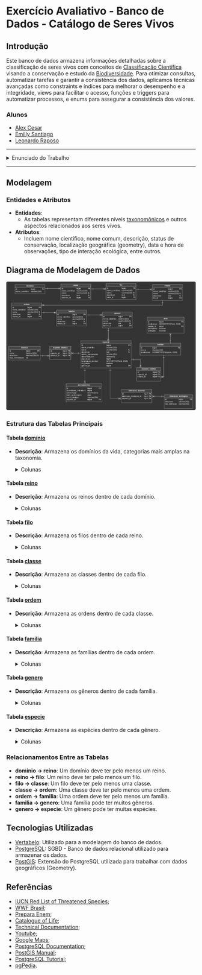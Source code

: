 # Exercício Avaliativo - Banco de Dados - Catálogo de Seres Vivos

## Introdução
Este banco de dados armazena informações detalhadas sobre a classificação de seres vivos com conceitos de
[Classificação Científica](https://pt.wikipedia.org/wiki/Classifica) visando a conservação e estudo da [Biodiversidade](https://pt.wikipedia.org/wiki/Biodiversidade).
Para otimizar consultas, automatizar tarefas e garantir a consistência dos dados, aplicamos técnicas avançadas como constraints e índices para melhorar o desempenho 
e a integridade, views para facilitar o acesso, funções e triggers para automatizar processos, e enums para assegurar a consistência dos valores.

### Alunos

- [Alex Cesar](https://github.com/thealexcesar)
- [Emilly Santiago](https://github.com/emillysant)
- [Leonardo Raposo](https://github.com/Leo-Raposo)

---

<details>
  <summary>Enunciado do Trabalho</summary>

## Modelagem
- [X] **Entidades**: Abstrair e criar tabelas para representar corretamente as necessidades que o exercício exige
- [X] **Atributos**: Incluir atributos detalhados como nome científico, nome comum, descrição, status de conservação, localização geográfica (geometry), data e hora de observações, tipo de interação ecológica, etc.
- [X] **Relacionamentos**: Estabelecer relações hierárquicas entre os níveis taxonômicos e relações complexas como ocorrência de espécies em habitats, doenças que acometem espécies e interações ecológicas.
- [X] **Tipos de Dados**: Utilizar tipos de dados adequados como geometry para localização geográfica, timestamp para data e hora.

## Funcionalidades
- [X] **Consultas**: Realizar consultas para obter informações sobre a distribuição geográfica de espécies, a riqueza de espécies em um habitat, as doenças que acometem uma espécie específica, entre outras.
- [X] **Triggers**: Implementar triggers para automatizar tarefas como atualizar o status de conservação de uma espécie quando a população diminui abaixo de um determinado limite, registrar o histórico de alterações nos dados e gerar alertas para espécies ameaçadas.
- [X] **Views**: Criar views para facilitar a visualização de dados complexos, como a lista de espécies endêmicas de um país ou a riqueza de espécies em um bioma.
- [X] **Funções**: Desenvolver funções personalizadas para realizar cálculos complexos, como a diversidade de espécies em uma área ou a distância entre dois pontos geográficos.

## Considerações
- [X] **Normalização**: Aplicar as regras de normalização para garantir a integridade dos dados.
- [X] **Índices**: Criar índices adequados, incluindo índices espaciais, para otimizar as consultas.
- [X] **Constraints**: Utilizar constraints para garantir a consistência dos dados.
- [X] **Documentação**: Gerar uma documentação completa do banco de dados, incluindo diagramas ER e descrições detalhadas das tabelas, colunas e relacionamentos.

## Consultas Necessárias
### Distribuição Geográfica e Ecologia
- [X] Quais espécies de aves migratórias passam pela Amazônia brasileira?
- [X] Qual a densidade populacional de onças-pintadas em áreas protegidas do Cerrado?
- [X] Quais espécies de plantas são endêmicas da Mata Atlântica e estão ameaçadas de extinção?

### Doenças e Saúde Animal
- [X] Quais doenças acometem principalmente primatas em áreas de desmatamento?
- [X] Qual a taxa de mortalidade por determinada doença em uma espécie específica?

### Evolução e Filogenia
- [X] Quais são os gêneros mais diversos da família Felidae?

### Monitoramento e Conservação
- [X] Qual a evolução da população de uma espécie ao longo dos anos?
- [X] Quais são as áreas prioritárias para conservação de uma determinada espécie?

## Casos de Uso para Guia do Projeto
- [X] **Biólogo Estudando a Impacto do Desmatamento em Primatas**:
  - Observou uma diminuição drástica na população de macacos bugios em áreas de floresta fragmentada.
  - Consulta: "Quais doenças emergentes estão associadas a primatas em áreas de desmatamento e qual a taxa de mortalidade dessas doenças?"

- [X] **Bióloga Estudando a Distribuição Geográfica de Uma Espécie Invasora**:
  - Identificou uma nova população de uma espécie de peixe exótico em um rio de uma bacia hidrográfica antes não registrada.
  - Consulta: "Quais outras espécies nativas coexistem com essa espécie invasora e quais as possíveis interações ecológicas?"

- [X] **Biólogo Conservacionista Analisando o Status de Conservação de Répteis**:
  - Notou uma diminuição nas populações de diversas espécies de serpentes em uma região de caatinga.
  - Consulta: "Quais espécies de serpentes da caatinga estão listadas como vulneráveis ou em perigo de extinção e quais as principais ameaças a essas espécies?"

- [X] **Biólogo Evolutivo Estudando a Diversificação de Aves**:
  - Hipótese: As aves de uma determinada família se diversificaram mais rapidamente em áreas montanhosas.
  - Consulta: "Qual o número de espécies por gênero em uma determinada família de aves em diferentes altitudes?"

- [X] **Biólogo Molecular Estudando a Diversidade Genética de Uma Espécie**:
  - Objetivo: Comparar a diversidade genética de populações isoladas de uma espécie de mamífero.
  - Consulta: "Qual a média de diversidade genética para cada população de uma determinada espécie?"

- [X] **Estudando a Relação entre Mudanças Climáticas e Distribuição de Espécies**:
  - Hipótese: Espécies de alta montanha estão migrando para altitudes menores devido ao aquecimento global.
  - Consulta: "Qual a mudança média na altitude das populações de uma espécie de ave de montanha nos últimos 50 anos?"

- [X] **Analisando a Eficácia de Áreas Protegidas**:
  - Questão: As áreas protegidas estão sendo eficazes em proteger espécies ameaçadas?
  - Consulta: "Qual a taxa de declínio populacional de espécies ameaçadas dentro e fora de áreas protegidas?"

- [X] **Investigando a Coevolução entre Plantas e Polinizadores**:
  - Hipótese: Plantas e seus polinizadores coevoluíram, desenvolvendo características morfológicas complementares.
  - Consulta: "Qual a relação entre o tamanho da corola de uma flor e o comprimento da probóscide de seus polinizadores?"

- [X] **Analisando a Diversidade Microbiana em Diferentes Ambientes**:
  - Objetivo: Comparar a diversidade de bactérias em solos de diferentes tipos de floresta.
  - Consulta: "Qual a riqueza de espécies bacterianas em solos de mata atlântica e amazônica?"

- [X] **Estudando o Impacto de Pesticidas na Fauna Aquática**:
  - Questão: Quais são os efeitos de diferentes pesticidas na abundância de invertebrados aquáticos?
  - Consulta: "Qual a redução na abundância de macroinvertebrados em rios próximos a áreas agrícolas?"
</details>

---

## Modelagem

### Entidades e Atributos
- **Entidades**: 
  - As tabelas representam diferentes níveis [taxonomônicos](https://pt.wikipedia.org/wiki/Taxonomia) e outros aspectos relacionados aos seres vivos.
- **Atributos**:
  - Incluem nome científico, nome comum, descrição, status de conservação, localização geográfica (geometry), data e hora de observações, tipo de interação ecológica, entre outros.

## Diagrama de Modelagem de Dados

<img src="images/img.png" width="700" style="border-radius:4px;">

### Estrutura das Tabelas Principais

#### Tabela [domínio](https://pt.wikipedia.org/wiki/Dom%C3%ADnio)
- **Descrição**: Armazena os domínios da vida, categorias mais amplas na taxonomia.
  <details>
  <summary>Colunas</summary>
  
  - `id`: Número único para identificar cada domínio.
  - `nome_cientifico`: Nome científico do domínio (ex.: 'Eukarya', 'Bacteria').

</details>

#### Tabela [reino](https://pt.wikipedia.org/wiki/Reino)
- **Descrição**: Armazena os reinos dentro de cada domínio.
  <details>
  <summary>Colunas</summary>
  
  - `id`: Número único para identificar cada reino.
  - `nome_cientifico`: Nome científico do reino.
  - `nome`: Nome comum do reino.
  - `descricao`: Descrição do reino.
  - `dominio_id`: Chave estrangeira que indica a qual domínio o reino pertence.

</details>

#### Tabela [filo](https://pt.wikipedia.org/wiki/Filo)
- **Descrição**: Armazena os filos dentro de cada reino.
  <details>
  <summary>Colunas</summary>
  
  - `id`: Número único para identificar cada filo.
  - `nome_cientifico`: Nome científico do filo.
  - `nome`: Nome comum do filo.
  - `descricao`: Descrição do filo.
  - `reino_id`: Chave estrangeira que indica a qual reino o filo pertence.

</details>

#### Tabela [classe](https://pt.wikipedia.org/wiki/Classe)
- **Descrição**: Armazena as classes dentro de cada filo.
  <details>
  <summary>Colunas</summary>
  
  - `id`: Número único para identificar cada classe.
  - `nome_cientifico`: Nome científico da classe.
  - `nome`: Nome comum da classe.
  - `descricao`: Descrição da classe.
  - `filo_id`: Chave estrangeira que indica a qual filo a classe pertence.

</details>

#### Tabela [ordem](https://pt.wikipedia.org/wiki/Ordem)
- **Descrição**: Armazena as ordens dentro de cada classe.
  <details>
  <summary>Colunas</summary>
  
  - `id`: Número único para identificar cada ordem.
  - `nome_cientifico`: Nome científico da ordem.
  - `nome`: Nome comum da ordem.
  - `descricao`: Descrição da ordem.
  - `classe_id`: Chave estrangeira que indica a qual classe a ordem pertence.

</details>

#### Tabela [familia](https://pt.wikipedia.org/wiki/Fam%C3%ADlia_(biologia))
- **Descrição**: Armazena as famílias dentro de cada ordem.
  <details>
  <summary>Colunas</summary>
  
  - `id`: Número único para identificar cada família.
  - `nome_cientifico`: Nome científico da família.
  - `nome`: Nome comum da família.
  - `descricao`: Descrição da família.
  - `ordem_id`: Chave estrangeira que indica a qual ordem a família pertence.

</details>

#### Tabela [genero](https://pt.wikipedia.org/wiki/G%C3%A9nero_(biologia))
- **Descrição**: Armazena os gêneros dentro de cada família.
  <details>
  <summary>Colunas</summary>
  
  - `id`: Número único para identificar cada gênero.
  - `nome_cientifico`: Nome científico do gênero.
  - `nome`: Nome comum do gênero.
  - `descricao`: Descrição do gênero.
  - `familia_id`: Chave estrangeira que indica a qual família o gênero pertence.

</details>

#### Tabela [especie](https://pt.wikipedia.org/wiki/Esp%C3%A9cie)
- **Descrição**: Armazena as espécies dentro de cada gênero.
  <details>
  <summary>Colunas</summary>
  
  - `id`: Número único para identificar cada espécie.
  - `nome_cientifico`: Nome científico da espécie.
  - `nome`: Nome comum da espécie.
  - `descricao`: Descrição da espécie.
  - `status_conservacao`: Status de conservação da espécie (ex.: 'Em Perigo', 'Vulnerável').
  - `populacao`: População estimada da espécie.
  - `criado_em`: Data de criação do registro.
  - `atualizado_em`: Data da última atualização do registro.
  - `genero_id`: Chave estrangeira que indica a qual gênero a espécie pertence.
  - `migratoria`: Indica se a espécie é migratória.
  - `localizacao_pontual`: Localização geográfica da espécie.

</details>

### Relacionamentos Entre as Tabelas
- **dominio -> reino**: Um domínio deve ter pelo menos um reino.
- **reino -> filo**: Um reino deve ter pelo menos um filo.
- **filo -> classe**: Um filo deve ter pelo menos uma classe.
- **classe -> ordem**: Uma classe deve ter pelo menos uma ordem.
- **ordem -> familia**: Uma ordem deve ter pelo menos um família.
- **familia -> genero**: Uma família pode ter muitos gêneros.
- **genero -> especie**: Um gênero pode ter muitas espécies.

## Tecnologias Utilizadas
- [Vertabelo](https://my.vertabelo.com/drive): Utilizado para a modelagem do banco de dados.
- [PostgreSQL](https://www.postgresql.org/): SGBD - Banco de dados relacional utilizado para armazenar os dados.
- [PostGIS](https://postgis.net/): Extensão do PostgreSQL utilizada para trabalhar com dados geográficos (Geometry).

## Referências
- [IUCN Red List of Threatened Species](https://www.iucnredlist.org/);
- [WWF Brasil](https://www.wwf.org.br/);
- [Prepara Enem](https://www.preparaenem.com/geografia/biomas-brasil.htm);
- [Catalogue of Life](https://www.catalogueoflife.org/);
- [Technical Documentation](https://techdocs.gbif.org/en/);
- [Youtube](https://www.youtube.com/);
- [Google Maps](https://www.google.com/maps/);
- [PostgreSQL Documentation](https://www.postgresql.org/docs/current/);
- [PostGIS Manual](https://postgis.net/docs/manual-3.4/using_postgis_dbmanagement.html#Point);
- [PostgreSQL Tutorial](https://www.postgresqltutorial.com/);
- [pgPedia](https://pgpedia.info/).
